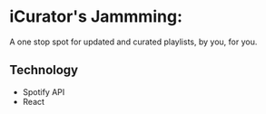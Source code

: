 # iCurator's Jammming:
 A one stop spot for updated and curated playlists, by you, for you.

## Technology
- Spotify API
- React
